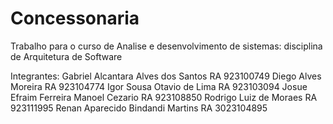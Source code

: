 # Concessonaria
Trabalho para o curso de Analise e desenvolvimento de sistemas: disciplina de Arquitetura de Software

Integrantes:
Gabriel Alcantara Alves dos Santos RA 923100749
Diego Alves Moreira RA 923104774
Igor Sousa Otavio de Lima RA 923103094
Josue Efraim Ferreira Manoel Cezario RA 923108850
Rodrigo Luiz de Moraes RA 923111995
Renan Aparecido Bindandi Martins RA 3023104895

